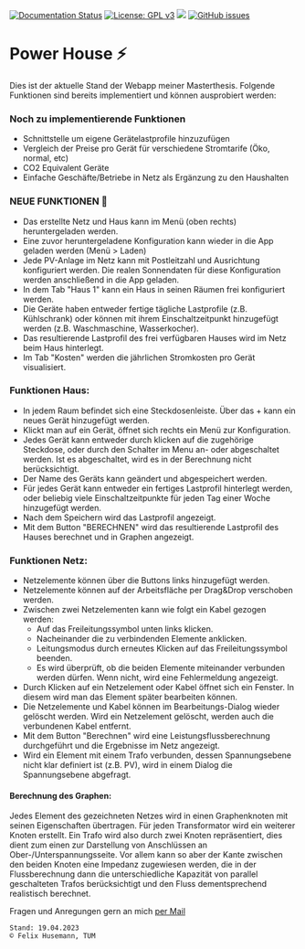 [![Documentation Status](https://readthedocs.org/projects/wattwerkstatt/badge/?version=latest)](https://wattwerkstatt.readthedocs.io/en/latest/?badge=latest)
[![License: GPL v3](https://img.shields.io/badge/License-GPLv3-blue.svg)](https://www.gnu.org/licenses/gpl-3.0)
 [![](https://img.shields.io/badge/python-3.9-blue.svg)](https://www.python.org/downloads/)
[![GitHub issues](https://img.shields.io/github/issues/felixhus/stromhausfall.svg)](https://GitHub.com/felixhus/stromhausfall/issues/)

# Power House ⚡ #

Dies ist der aktuelle Stand der Webapp meiner Masterthesis. Folgende Funktionen sind bereits implementiert und können ausprobiert werden:

### Noch zu implementierende Funktionen ###
- Schnittstelle um eigene Gerätelastprofile hinzuzufügen
- Vergleich der Preise pro Gerät für verschiedene Stromtarife (Öko, normal, etc)
- CO2 Equivalent Geräte
- Einfache Geschäfte/Betriebe in Netz als Ergänzung zu den Haushalten

### NEUE FUNKTIONEN 🎉 ###
- Das erstellte Netz und Haus kann im Menü (oben rechts) heruntergeladen werden.
- Eine zuvor heruntergeladene Konfiguration kann wieder in die App geladen werden (Menü > Laden)
- Jede PV-Anlage im Netz kann mit Postleitzahl und Ausrichtung konfiguriert werden. Die realen Sonnendaten für diese Konfiguration werden anschließend in die App geladen.
- In dem Tab "Haus 1" kann ein Haus in seinen Räumen frei konfiguriert werden.
- Die Geräte haben entweder fertige tägliche Lastprofile (z.B. Kühlschrank) oder können mit ihrem Einschaltzeitpunkt hinzugefügt werden (z.B. Waschmaschine, Wasserkocher).
- Das resultierende Lastprofil des frei verfügbaren Hauses wird im Netz beim Haus hinterlegt.
- Im Tab "Kosten" werden die jährlichen Stromkosten pro Gerät visualisiert.

### Funktionen Haus: ###

- In jedem Raum befindet sich eine Steckdosenleiste. Über das + kann ein neues Gerät hinzugefügt werden.
- Klickt man auf ein Gerät, öffnet sich rechts ein Menü zur Konfiguration.
- Jedes Gerät kann entweder durch klicken auf die zugehörige Steckdose, oder durch den Schalter im Menu an- oder abgeschaltet werden. Ist es abgeschaltet, wird es in der Berechnung nicht berücksichtigt.
- Der Name des Geräts kann geändert und abgespeichert werden.
- Für jedes Gerät kann entweder ein fertiges Lastprofil hinterlegt werden, oder beliebig viele Einschaltzeitpunkte für jeden Tag einer Woche hinzugefügt werden.
- Nach dem Speichern wird das Lastprofil angezeigt.
- Mit dem Button "BERECHNEN" wird das resultierende Lastprofil des Hauses berechnet und in Graphen angezeigt.

### Funktionen Netz: ###
- Netzelemente können über die Buttons links hinzugefügt werden.
- Netzelemente können auf der Arbeitsfläche per Drag&Drop verschoben werden.
- Zwischen zwei Netzelementen kann wie folgt ein Kabel gezogen werden:
  - Auf das Freileitungssymbol unten links klicken.
  - Nacheinander die zu verbindenden Elemente anklicken.
  - Leitungsmodus durch erneutes Klicken auf das Freileitungssymbol beenden.
  - Es wird überprüft, ob die beiden Elemente miteinander verbunden werden dürfen. Wenn nicht, wird eine Fehlermeldung angezeigt.
- Durch Klicken auf ein Netzelement oder Kabel öffnet sich ein Fenster. In diesem wird man das Element später bearbeiten können.
- Die Netzelemente und Kabel können im Bearbeitungs-Dialog wieder gelöscht werden. Wird ein Netzelement gelöscht, werden auch die verbundenen Kabel entfernt.
- Mit dem Button "Berechnen" wird eine Leistungsflussberechnung durchgeführt und die Ergebnisse im Netz angezeigt.
- Wird ein Element mit einem Trafo verbunden, dessen Spannungsebene nicht klar definiert ist (z.B. PV), wird in einem Dialog die Spannungsebene abgefragt.

#### Berechnung des Graphen: ####
Jedes Element des gezeichneten Netzes wird in einen Graphenknoten mit seinen Eigenschaften übertragen. Für jeden Transformator wird ein weiterer Knoten erstellt. 
  Ein Trafo wird also durch zwei Knoten repräsentiert, dies dient zum einen zur Darstellung von Anschlüssen an Ober-/Unterspannungsseite. Vor allem kann so aber der 
  Kante zwischen den beiden Knoten eine Impedanz zugewiesen werden, die in der Flussberechnung dann die unterschiedliche Kapazität von parallel geschalteten Trafos berücksichtigt und den Fluss dementsprechend realistisch berechnet.

Fragen und Anregungen gern an mich [per Mail](mailto:felix.husemann@tum.de)
~~~
Stand: 19.04.2023
© Felix Husemann, TUM
~~~
